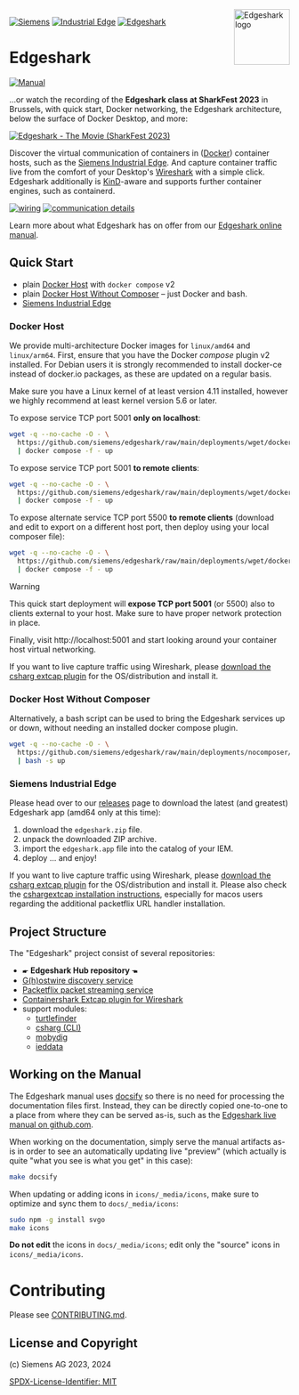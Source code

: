 <img alt="Edgeshark logo" align="right" width="100" height="100" src="icons/edgeshark/petrolshark-192x192.png" style="padding: 0 0 1ex 0.8em">

[![Siemens](https://img.shields.io/badge/github-siemens-009999?logo=github)](https://github.com/siemens)
[![Industrial Edge](https://img.shields.io/badge/github-industrial%20edge-e39537?logo=github)](https://github.com/industrial-edge)
[![Edgeshark](https://img.shields.io/badge/github-Edgeshark-003751?logo=github)](https://github.com/siemens/edgeshark)

# Edgeshark

[![Manual](https://img.shields.io/badge/Edgeshark-manual-blue)](https://siemens.github.io/edgeshark)

...or watch the recording of the **Edgeshark class at SharkFest 2023** in Brussels, with quick start, Docker networking, the Edgeshark architecture, below the surface of Docker Desktop, and more:

[![Edgeshark - The Movie (SharkFest 2023)](https://github.com/siemens/edgeshark/assets/6920158/da5001de-ff31-483f-afdc-14473f323abb)](http://www.youtube.com/watch?v=53dUH6cZ9rc "Live Capture in containers with Edgeshark")

Discover the virtual communication of containers in
([Docker](https://docker.com)) container hosts, such as the [Siemens Industrial
Edge](https://github.com/industrial-edge). And capture container traffic live
from the comfort of your Desktop's [Wireshark](https://wireshark.org) with a
simple click. Edgeshark additionally is
[KinD](https://github.com/kubernetes-sigs/kind)-aware and supports further
container engines, such as containerd.

[![wiring](images/thumb-wiring.png)](docs/_images/teaser-wiring.png)
[![communication details](images/thumb-comm-details.png)](docs/_images/teaser-comm-details.png)

Learn more about what Edgeshark has on offer from our [Edgeshark online
manual](https://siemens.github.io/edgeshark).

## Quick Start

- plain [Docker Host](#docker-host) with `docker compose` v2
- plain [Docker Host Without Composer](#docker-host-without-composer) – just Docker and bash.
- [Siemens Industrial Edge](#siemens-industrial-edge)

### Docker Host

We provide multi-architecture Docker images for `linux/amd64` and `linux/arm64`.
First, ensure that you have the Docker _compose_ plugin v2 installed. For Debian
users it is strongly recommended to install docker-ce instead of docker.io
packages, as these are updated on a regular basis.

Make sure you have a Linux kernel of at least version 4.11 installed, however we
highly recommend at least kernel version 5.6 or later.

To expose service TCP port 5001 **only on localhost**:

```bash
wget -q --no-cache -O - \
  https://github.com/siemens/edgeshark/raw/main/deployments/wget/docker-compose-localhost.yaml \
  | docker compose -f - up
```

To expose service TCP port 5001 **to remote clients**:

```bash
wget -q --no-cache -O - \
  https://github.com/siemens/edgeshark/raw/main/deployments/wget/docker-compose.yaml \
  | docker compose -f - up
```

To expose alternate service TCP port 5500 **to remote clients** (download and
edit to export on a different host port, then deploy using your local composer
file):

```bash
wget -q --no-cache -O - \
  https://github.com/siemens/edgeshark/raw/main/deployments/wget/docker-compose-5500.yaml \
  | docker compose -f - up
```

> [!WARNING]
> This quick start deployment will **expose TCP port 5001** (or 5500) also to
> clients external to your host. Make sure to have proper network protection in
> place.

Finally, visit http://localhost:5001 and start looking around your container
host virtual networking.

If you want to live capture traffic using Wireshark, please [download the csharg
extcap plugin](https://github.com/siemens/cshargextcap/releases) for the
OS/distribution and install it. 

### Docker Host Without Composer

Alternatively, a bash script can be used to bring the Edgeshark services up or
down, without needing an installed docker compose plugin.

```bash
wget -q --no-cache -O - \
  https://github.com/siemens/edgeshark/raw/main/deployments/nocomposer/edgeshark.sh \
  | bash -s up
```

### Siemens Industrial Edge

Please head over to our
[releases](https://github.com/siemens/edgeshark/releases) page to download the
latest (and greatest) Edgeshark app (amd64 only at this time):

1. download the `edgeshark.zip` file.
2. unpack the downloaded ZIP archive.
3. import the `edgeshark.app` file into the catalog of your IEM.
4. deploy ... and enjoy!

If you want to live capture traffic using Wireshark, please [download the csharg
extcap plugin](https://github.com/siemens/cshargextcap/releases) for the
OS/distribution and install it. Please also check the [cshargextcap installation
instructions](https://github.com/siemens/cshargextcap?tab=readme-ov-file#installation),
especially for macos users regarding the additional packetflix URL handler
installation.

## Project Structure

The "Edgeshark" project consist of several repositories:
- 🖝 **Edgeshark Hub repository** 🖜
- [G(h)ostwire discovery service](https://github.com/siemens/ghostwire)
- [Packetflix packet streaming service](https://github.com/siemens/packetflix)
- [Containershark Extcap plugin for
  Wireshark](https://github.com/siemens/cshargextcap)
- support modules:
  - [turtlefinder](https://github.com/siemens/turtlefinder)
  - [csharg (CLI)](https://github.com/siemens/csharg)
  - [mobydig](https://github.com/siemens/mobydig)
  - [ieddata](https://github.com/siemens/ieddata)

## Working on the Manual

The Edgeshark manual uses [docsify](https://docsify.js.org/) so there is no need
for processing the documentation files first. Instead, they can be directly
copied one-to-one to a place from where they can be served as-is, such as the
[Edgeshark live manual on github.com](https://siemens.github.io/edgeshark).

When working on the documentation, simply serve the manual artifacts as-is in
order to see an automatically updating live "preview" (which actually is quite
"what you see is what you get" in this case):

```bash
make docsify
```

When updating or adding icons in `icons/_media/icons`, make sure to optimize and
sync them to `docs/_media/icons`:

```bash
sudo npm -g install svgo
make icons
```

**Do not edit** the icons in `docs/_media/icons`; edit only the "source" icons
in `icons/_media/icons`.

# Contributing

Please see [CONTRIBUTING.md](CONTRIBUTING.md).

## License and Copyright

(c) Siemens AG 2023, 2024

[SPDX-License-Identifier: MIT](LICENSE)
